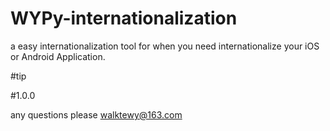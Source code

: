 # WYPy-internationalization

a easy internationalization tool for  when you need internationalize your iOS or Android Application.

#tip 

#1.0.0



any questions please walktewy@163.com
